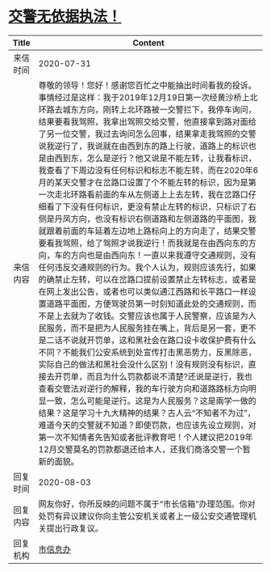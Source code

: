# <a href="http://www.shangluo.gov.cn/zmhd/ldxxxx.jsp?urltype=leadermail.LeaderMailContentUrl&wbtreeid=1112&leadermailid=6267">交警无依据执法！</a>
|Title|Content|
|:---:|---|
|来信时间|2020-07-31|
|来信内容|尊敬的领导！您好！感谢您百忙之中能抽出时间看我的投诉。事情经过是这样：我于2019年12月19日第一次经黄沙桥上北环路去城东方向，刚转上北环路被一交警拦下，我停车询问，结果要看我驾照，我拿出驾照交给交警，他直接拿到路对面给了另一位交警，我过去询问怎么回事，结果拿走我驾照的交警说我逆行了，我说就在由西到东的路上行驶，道路上的标识也是由西到东，怎么是逆行？他又说是不能左转，让我看标识，我查看了下周边没有任何标识和标志不能左转，而在2020年6月的某天交警才在岔路口设置了个不能左转的标识，因为是第一次走北环路看前面的车从左侧道上上去左转，我在岔路口仔细看了下没有任何标识，更没有禁止左转的标识，只标识了右侧是丹凤方向，也没有标识右侧道路和左侧道路的平面图，我就跟着前面的车延着左边地上路标向上的方向走了，结果交警要看我驾照，给了驾照才说我逆行！而我就是在由西向东的方向，车的方向也是由西向东！一直以来我遵守交通规则，没有任何违反交通规则的行为。我个人认为，规则应该先行，如果的确禁止左转，可以在岔路口提前设置禁止左转标志，或者是在网上发出公告，或者也可以类似通江西路和长平路口一样设置道路平面图，方便驾驶员第一时刻知道此处的交通规则，而不是上去就为了收钱。交警应该也属于人民警察，应该是为人民服务，而不是把为人民服务挂在嘴上，背后是另一套，更不是二话不说就开罚单，这和黑社会在路口设卡收保护费有什么不同？不能我们公安系统到处宣传打击黑恶势力，反黑除恶，实际自己的做法和黑社会没什么区别！没有规则没有标识，直接去开罚单，而且为什么罚款都说不清楚?还说是逆行，我也查看交管法对逆行的解释，我的车行驶方向和道路路标方向明显一致，怎么可能是逆行。这是为人民服务？这是兩学一做的结果？这是学习十九大精神的结果？古人云“不知者不为过”，难道今天的交警就不知道？即使罚款，也应该先设立规则，对第一次不知情者先告知或者批评教育吧！个人建议把2019年12月交警莫名的罚款都退还给本人，还我们商洛交警一个暂新的面貌。|
|回复时间|2020-08-03|
|回复内容|网友你好，你所反映的问题不属于“市长信箱”办理范围。你对处罚有异议建议你向主管公安机关或者上一级公安交通管理机关提出行政复议。|
|回复机构|<a href="../../categories/agencies/市信息办.md">市信息办</a>|